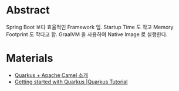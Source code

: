 # Abstract

Spring Boot 보다 효율적인 Framework 임. Startup Time 도 작고 Memory Footprint 도 작다고 함. GraalVM 을 사용하여 Native Image 로 실행한다.

# Materials

* [Quarkus + Apache Camel 소개](https://barunmo.blogspot.com/2020/05/quarkus-apache-camel_12.html)
* [Getting started with Quarkus |Quarkus Tutorial](https://jhooq.com/getting-started-with-quarkus/)
  